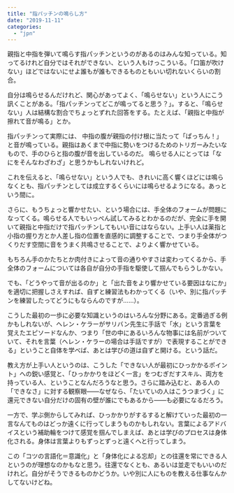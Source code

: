 ```yaml
---
title: "指パッチンの鳴らし方"
date: "2019-11-11"
categories: 
  - "jpn"
---
```


親指と中指を弾いて鳴らす指パッチンというのがあるのはみんな知っている。知ってるけれど自分ではそれができない、という人もけっこういる。「口笛が吹けない」ほどではないにせよ誰もが誰もできるものともいい切れないくらいの割合。

自分は鳴らせるんだけれど、関心があってよく、「鳴らせない」という人にこう訊くことがある。「指パッチンってどこが鳴ってると思う？」。すると、「鳴らせない」人は結構な割合でちょっとずれた回答をする。たとえば、「親指と中指が擦れて音が鳴る」とか。

指パッチンって実際には、 中指の腹が親指の付け根に当たって「ぱっちん！」と音が鳴っている。親指はあくまで中指に勢いをつけるためのトリガーみたいなもので、手のひらと指の腹が音を出しているのだ。 鳴らせる人にとっては「なにをそんなわざわざ」と思うかもしれないけれど。

これを伝えると、「鳴らせない」という人でも、きれいに高く響くほどには鳴らなくとも、指パッチンとしては成立するくらいには鳴らせるようになる。あっという間に。

さらに、もうちょっと響かせたい、という場合には、手全体のフォームが問題になってくる。鳴らせる人でもいっぺん試してみるとわかるのだが、完全に手を開いて親指と中指だけで指パッチンしてもいい音にはならない。上手い人は薬指と小指の握り方とか人差し指の位置を直感的に調整することで、つまり手全体がつくりだす空間に音をうまく共鳴させることで、よりよく響かせている。

もちろん手のかたちとか肉付きによって音の通りやすさは変わってくるから、手全体のフォームについては各自が自分の手指を駆使して掴んでもらうしかない。

でも、「どうやって音が出るのか」と「出た音をより響かせている要因はなにか」を適切に把握しさえすれば、自ずと練習法もわかってくる（いや、別に指パッチンを練習したってどうにもならんのですが……）。

こうした最初の一歩に必要な知識というのはいろんな分野にある。定番過ぎる例かもしれないが、ヘレン・ケラーがサリバン先生に手話で「水」という言葉を覚えたエピソードなんか、つまり「世の中にあるいろんな物事には名前がついていて、それを言葉（ヘレン・ケラーの場合は手話ですが）で表現することができる」ということ自体を学べば、あとは学びの道は自ずと開ける。という話だ。

教え方が上手い人というのは、こうした「できない人が最初にひっかかるポイント」への鋭い感覚と、「ひっかかりをほどく一言」をつむぎだすスキル、両方を持っている人、ということなんだろうなと思う。さらに踏み込むと、ある人の「できなさ」に対する観察眼――なぜなら、「たいていの人はこうつまづく」に還元できない自分だけの固有の壁が誰にでもあるから――も必要になるだろう。

一方で、学ぶ側からしてみれば、ひっかかりがするすると解けていった最初の一言なんてものはどっか遠くに行ってしまうものかもしれない。言葉によるアドバイスという補助輪をつけて感覚を掴んでしまえば、あとは学びのプロセスは身体化される。身体は言葉よりもずっとずっと遠くへと行ってしまう。

この「コツの言語化＝意識化」と「身体化による忘却」との往還を常にできる人というのが理想なのかもなと思う。往還でなくとも、あるいは並走でもいいのだけれど。自分がそうできるものかどうか。いや別に人にものを教える仕事なんかしてないけどね。
